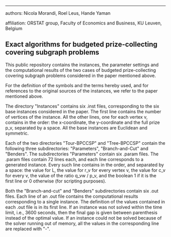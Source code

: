 ---------------------------------------------------------------------------------------------------------------
authors: Nicola Morandi, Roel Leus, Hande Yaman

affiliation: ORSTAT group, Faculty of Economics and Business, KU Leuven, Belgium

Exact algorithms for budgeted prize-collecting covering subgraph problems
---------------------------------------------------------------------------------------------------------------

This public repository contains the instances, the parameter settings and the computational results
of the two cases of budgeted prize-collecting covering subgraph problems considered in the paper mentioned above.

For the definition of the symbols and the terms hereby used, and for references to the original sources of the 
instances, we refer to the paper mentioned above.

The directory "Instances" contains six .inst files, corresponding to the six base instances considered in the paper.
The first line contains the number of vertices of the instance. All the other lines, one for each vertex v, contains
in the order: the x-coordinate, the y-coordinate and the full prize p_v, separated by a space. All the base instances
are Euclidean and symmetric.

Each of the two directories "Tour-BPCCSP" and "Tree-BPCCSP" contain the following three subdirectories: "Parameters",
"Branch-and-Cut" and "Benders". The subdirectories "Parameters" contain six .param files. The .param files contain 72
lines each, and each line corresponds to a generated instance. Every such line contains in the order, and separated
by a space: the value for L, the value for r_v for every vertex v, the value for c_v for every v, the value of the ratio
q_vw / p_v, and the boolean 1 if it is the first line or 0 otherwise (for scripting purposes).

Both the "Branch-and-cut" and "Benders" subdirectories contain six .out files. Each line of an .out file contains the
computational results corresponding to a single instance. The definition of the values contained in each .out file is
in its first line. If an instance was not solved within the time limit, i.e., 3600 seconds, then the final gap is given
between parenthesis instead of the optimal value. If an instance could not be solved because of the solver running out
of memory, all the values in the corresponding line are replaced with "-".
